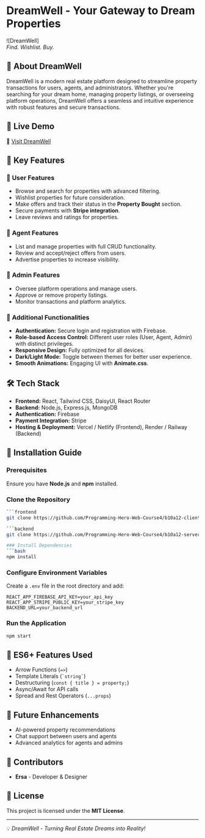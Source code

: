 # DreamWell - Your Gateway to Dream Properties

![DreamWell]  
*Find. Wishlist. Buy.*

## 🌟 About DreamWell
DreamWell is a modern real estate platform designed to streamline property transactions for users, agents, and administrators. Whether you're searching for your dream home, managing property listings, or overseeing platform operations, DreamWell offers a seamless and intuitive experience with robust features and secure transactions.

## 🚀 Live Demo
🔗 [Visit DreamWell](https://auth-moha-milon-76938.web.app)

## 🏡 Key Features
### 🔹 **User Features**
- Browse and search for properties with advanced filtering.
- Wishlist properties for future consideration.
- Make offers and track their status in the **Property Bought** section.
- Secure payments with **Stripe integration**.
- Leave reviews and ratings for properties.

### 🔹 **Agent Features**
- List and manage properties with full CRUD functionality.
- Review and accept/reject offers from users.
- Advertise properties to increase visibility.

### 🔹 **Admin Features**
- Oversee platform operations and manage users.
- Approve or remove property listings.
- Monitor transactions and platform analytics.

### 🔹 **Additional Functionalities**
- **Authentication:** Secure login and registration with Firebase.
- **Role-based Access Control:** Different user roles (User, Agent, Admin) with distinct privileges.
- **Responsive Design:** Fully optimized for all devices.
- **Dark/Light Mode:** Toggle between themes for better user experience.
- **Smooth Animations:** Engaging UI with **Animate.css**.

## 🛠️ Tech Stack
- **Frontend:** React, Tailwind CSS, DaisyUI, React Router
- **Backend:** Node.js, Express.js, MongoDB
- **Authentication:** Firebase
- **Payment Integration:** Stripe
- **Hosting & Deployment:** Vercel / Netlify (Frontend), Render / Railway (Backend)

## 📌 Installation Guide
### Prerequisites
Ensure you have **Node.js** and **npm** installed.

### Clone the Repository
```bash
```frontend
git clone https://github.com/Programming-Hero-Web-Course4/b10a12-client-side-Ashiqur2812

```backend
git clone https://github.com/Programming-Hero-Web-Course4/b10a12-server-side-Ashiqur2812

### Install Dependencies
```bash
npm install
```

### Configure Environment Variables
Create a `.env` file in the root directory and add:
```
REACT_APP_FIREBASE_API_KEY=your_api_key
REACT_APP_STRIPE_PUBLIC_KEY=your_stripe_key
BACKEND_URL=your_backend_url
```

### Run the Application
```bash
npm start
```

## 📜 ES6+ Features Used
- Arrow Functions (`=>`)
- Template Literals (`` `string` ``)
- Destructuring (`const { title } = property;`)
- Async/Await for API calls
- Spread and Rest Operators (`...props`)

## 🎯 Future Enhancements
- AI-powered property recommendations
- Chat support between users and agents
- Advanced analytics for agents and admins

## 👥 Contributors
- **Ersa** - Developer & Designer

## 📄 License
This project is licensed under the **MIT License**.

---
💡 *DreamWell - Turning Real Estate Dreams into Reality!*

